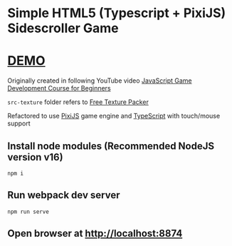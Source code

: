 # Simple HTML5 (Typescript + PixiJS) Sidescroller Game

# [DEMO](https://volodalexey.github.io/simple-html5-sidescroller-game/)

Originally created in following YouTube video [JavaScript Game Development Course for Beginners](https://www.youtube.com/watch?v=GFO_txvwK_c)

`src-texture` folder refers to [Free Texture Packer](http://free-tex-packer.com/download/)

Refactored to use [PixiJS](https://pixijs.com/) game engine and [TypeScript](https://www.typescriptlang.org/) with touch/mouse support

## Install node modules (Recommended NodeJS version v16)

```
npm i
```

## Run webpack dev server

```
npm run serve
```

## Open browser at [http://localhost:8874](http://localhost:8874)
